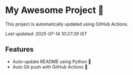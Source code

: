 # My Awesome Project 🚀

This project is automatically updated using GitHub Actions.

_Last updated: 2025-07-14 10:27:26 IST_

## Features
- Auto-update README using Python 🐍
- Auto Git push with GitHub Actions 🤖
